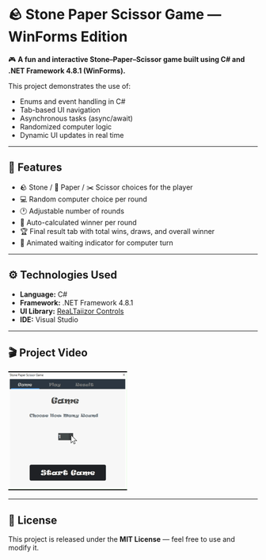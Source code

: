 # 🪨 Stone Paper Scissor Game — WinForms Edition

🎮 **A fun and interactive Stone–Paper–Scissor game built using C# and .NET Framework 4.8.1 (WinForms).**

This project demonstrates the use of:
- Enums and event handling in C#
- Tab-based UI navigation
- Asynchronous tasks (async/await)
- Randomized computer logic
- Dynamic UI updates in real time

---

## 🧩 Features
- 🪨 Stone / 📄 Paper / ✂️ Scissor choices for the player  
- 💻 Random computer choice per round  
- 🕐 Adjustable number of rounds  
- 🧠 Auto-calculated winner per round  
- 🏆 Final result tab with total wins, draws, and overall winner  
- 💫 Animated waiting indicator for computer turn  

---

## ⚙️ Technologies Used
- **Language:** C#  
- **Framework:** .NET Framework 4.8.1  
- **UI Library:** [ReaLTaiizor Controls](https://github.com/aloneguid/ReaLTaiizor)  
- **IDE:** Visual Studio  

---

## 🎬 Project Video
![Project Video](ProjectShow/ProjectVideo.gif)

---

## 📜 License
This project is released under the **MIT License** — feel free to use and modify it.
